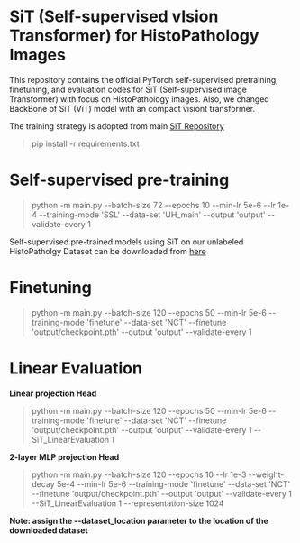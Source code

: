# SiT (Self-supervised vIsion Transformer) for HistoPathology Images

This repository contains the official PyTorch self-supervised pretraining, finetuning, and evaluation codes for SiT (Self-supervised image Transformer) with focus on HistoPathology images. Also, we changed BackBone of SiT (ViT) model with an compact visiont transformer.

The training strategy is adopted from main [SiT Repository](https://github.com/Sara-Ahmed/SiT) 


> pip install -r requirements.txt


# Self-supervised pre-training
> python -m main.py --batch-size 72 --epochs 10 --min-lr 5e-6 --lr 1e-4 --training-mode 'SSL' --data-set 'UH_main' --output 'output' --validate-every 1 


Self-supervised pre-trained models using SiT on our unlabeled HistoPatholgy Dataset can be downloaded from [here]()

# Finetuning
> python -m  main.py  --batch-size 120 --epochs 50 --min-lr 5e-6 --training-mode 'finetune' --data-set 'NCT' --finetune 'output/checkpoint.pth' --output 'output' --validate-every 1 

# Linear Evaluation

**Linear projection Head**
> python -m  main.py  --batch-size 120 --epochs 50 --min-lr 5e-6 --training-mode 'finetune' --data-set 'NCT' --finetune 'output/checkpoint.pth' --output 'output' --validate-every 1  --SiT_LinearEvaluation 1 

**2-layer MLP projection Head**
> python -m  main.py  --batch-size 120 --epochs 10 --lr 1e-3 --weight-decay 5e-4 --min-lr 5e-6 --training-mode 'finetune' --data-set 'NCT' --finetune 'output/checkpoint.pth' --output 'output' --validate-every 1 --SiT_LinearEvaluation 1 --representation-size 1024

**Note: assign the --dataset_location parameter to the location of the downloaded dataset**



